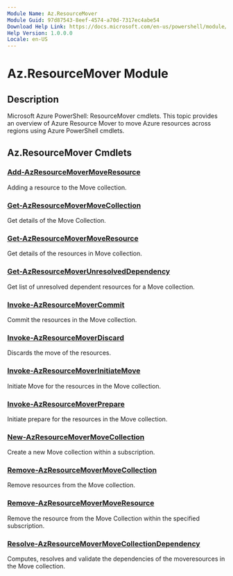 ```yaml
---
Module Name: Az.ResourceMover
Module Guid: 97d87543-8eef-4574-a70d-7317ec4abe54
Download Help Link: https://docs.microsoft.com/en-us/powershell/module/az.resourcemover
Help Version: 1.0.0.0
Locale: en-US
---
```


# Az.ResourceMover Module
## Description
Microsoft Azure PowerShell: ResourceMover cmdlets.
This topic provides an overview of Azure Resource Mover to move Azure resources across regions using Azure PowerShell cmdlets.

## Az.ResourceMover Cmdlets
### [Add-AzResourceMoverMoveResource](Add-AzResourceMoverMoveResource.md)
Adding a resource to the Move collection.

### [Get-AzResourceMoverMoveCollection](Get-AzResourceMoverMoveCollection.md)
Get details of the Move Collection.

### [Get-AzResourceMoverMoveResource](Get-AzResourceMoverMoveResource.md)
Get details of the resources in Move collection.

### [Get-AzResourceMoverUnresolvedDependency](Get-AzResourceMoverUnresolvedDependency.md)
Get list of unresolved dependent resources for a Move collection.

### [Invoke-AzResourceMoverCommit](Invoke-AzResourceMoverCommit.md)
Commit the resources in the Move collection.

### [Invoke-AzResourceMoverDiscard](Invoke-AzResourceMoverDiscard.md)
Discards the move of the resources.

### [Invoke-AzResourceMoverInitiateMove](Invoke-AzResourceMoverInitiateMove.md)
Initiate Move for the resources in the Move collection.

### [Invoke-AzResourceMoverPrepare](Invoke-AzResourceMoverPrepare.md)
Initiate prepare for the resources in the Move collection.

### [New-AzResourceMoverMoveCollection](New-AzResourceMoverMoveCollection.md)
Create a new Move collection within a subscription.

### [Remove-AzResourceMoverMoveCollection](Remove-AzResourceMoverMoveCollection.md)
Remove resources from the Move collection.

### [Remove-AzResourceMoverMoveResource](Remove-AzResourceMoverMoveResource.md)
Remove the resource from the Move Collection within the specified subscription.

### [Resolve-AzResourceMoverMoveCollectionDependency](Resolve-AzResourceMoverMoveCollectionDependency.md)
Computes, resolves and validate the dependencies of the moveresources in the Move collection.

